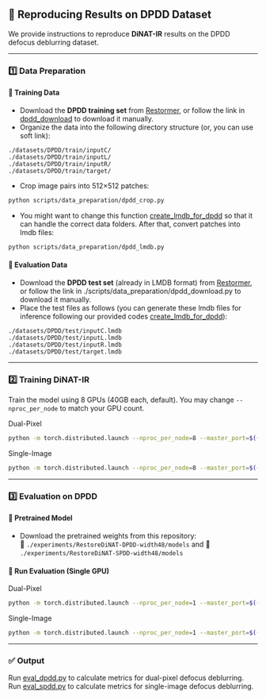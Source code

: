 ## 🚀 Reproducing Results on DPDD Dataset

We provide instructions to reproduce **DiNAT-IR** results on the DPDD defocus deblurring dataset.

---

### 1️⃣ Data Preparation

#### 🔹 Training Data

- Download the **DPDD training set** from [Restormer](https://github.com/swz30/Restormer/tree/main/Defocus_Deblurring), or follow the link in [dpdd_download](/scripts/data_preparation/dpdd_download.py) to download it manually.
- Organize the data into the following directory structure  (or, you can use soft link):

```
./datasets/DPDD/train/inputC/
./datasets/DPDD/train/inputL/
./datasets/DPDD/train/inputR/
./datasets/DPDD/train/target/
```

- Crop image pairs into 512×512 patches:

```bash
python scripts/data_preparation/dpdd_crop.py
```

- You might want to change this function [create_lmdb_for_dpdd](/basicsr/utils/create_lmdb.py) so that it can handle the correct data folders. After that, convert patches into lmdb files:
```bash
python scripts/data_preparation/dpdd_lmdb.py
```

#### 🔹 Evaluation Data

- Download the **DPDD test set** (already in LMDB format) from [Restormer](https://github.com/swz30/Restormer/tree/main/Defocus_Deblurring), or follow the link in ./scripts/data_preparation/dpdd_download.py to download it manually.
- Place the test files as follows (you can generate these lmdb files for inference following our provided codes [create_lmdb_for_dpdd](/basicsr/utils/create_lmdb.py)):

```
./datasets/DPDD/test/inputC.lmdb
./datasets/DPDD/test/inputL.lmdb
./datasets/DPDD/test/inputR.lmdb
./datasets/DPDD/test/target.lmdb
```

---

### 2️⃣ Training DiNAT-IR

Train the model using 8 GPUs (40GB each, default). You may change `--nproc_per_node` to match your GPU count.

Dual-Pixel
```bash
python -m torch.distributed.launch --nproc_per_node=8 --master_port=$((12000 + RANDOM % 10000)) basicsr/train.py -opt options/train/DPDD/RestoreDiNAT-width48.yml --launcher pytorch
```
Single-Image
```bash
python -m torch.distributed.launch --nproc_per_node=8 --master_port=$((12000 + RANDOM % 10000)) basicsr/train.py -opt options/train/SPDD_8bit/RestoreDiNAT-width48.yml --launcher pytorch
```
---

### 3️⃣ Evaluation on DPDD

#### 🔹 Pretrained Model

- Download the pretrained weights from this repository:  
  📁 `./experiments/RestoreDiNAT-DPDD-width48/models`
and
  📁 `./experiments/RestoreDiNAT-SPDD-width48/models`

#### 🔹 Run Evaluation (Single GPU)

Dual-Pixel
```bash
python -m torch.distributed.launch --nproc_per_node=1 --master_port=$((12000 + RANDOM % 10000)) basicsr/test.py -opt options/test/DPDD/RestoreDiNAT-width48.yml --launcher pytorch
```
Single-Image
```bash
python -m torch.distributed.launch --nproc_per_node=1 --master_port=$((12000 + RANDOM % 10000)) basicsr/test.py -opt options/test/SPDD_8bit/RestoreDiNAT-width48.yml --launcher pytorch
```
---

### ✅ Output

Run [eval_dpdd.py](/eval_tools/eval_dpdd.py) to calculate metrics for dual-pixel defocus deblurring.
Run [eval_spdd.py](/eval_tools/eval_spdd.py) to calculate metrics for single-image defocus deblurring.


